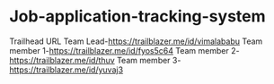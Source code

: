 # Job-application-tracking-system


Trailhead URL
Team Lead-https://trailblazer.me/id/vimalababu
Team member 1-https://trailblazer.me/id/fyos5c64
Team member 2-https://trailblazer.me/id/thuv
Team member 3-https://trailblazer.me/id/yuvaj3
